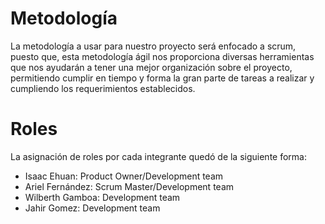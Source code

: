# Metodología
La metodología a usar para nuestro proyecto será enfocado a scrum, puesto que, esta metodología ágil nos proporciona diversas herramientas que nos ayudarán a tener una mejor organización sobre el proyecto, permitiendo cumplir en tiempo y forma la gran parte de tareas a realizar y cumpliendo los requerimientos establecidos.

# Roles
La asignación de roles por cada integrante quedó de la siguiente forma:

- Isaac Ehuan: Product Owner/Development team
- Ariel Fernández: Scrum Master/Development team
- Wilberth Gamboa: Development team
- Jahir Gomez: Development team
